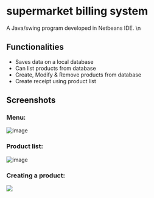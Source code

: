 # supermarket billing system
A Java/swing program developed in Netbeans IDE. \n

## Functionalities
- Saves data on a local database
- Can list products from database
- Create, Modify & Remove products from database
- Create receipt using product list

## Screenshots
### Menu:

![image](https://user-images.githubusercontent.com/36235930/215625162-c5438334-1221-42cc-b286-f42c784c9eff.png)

### Product list:

![image](https://user-images.githubusercontent.com/36235930/215625184-3d90ed83-20b3-4705-b635-31f12cf662bc.png)

### Creating a product:

![](https://gyazo.com/862204b88344b0eb38fb639c1423e6fe.gif)


